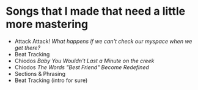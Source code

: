 # Songs that I made that need a little more mastering
- Attack Attack! *What happens if we can't check our myspace when we get there?*
 - Beat Tracking
- Chiodos *Baby You Wouldn't Last a Minute on the creek*
- Chiodos *The Words "Best Friend" Become Redefined*
 - Sections & Phrasing
 - Beat Tracking (intro for sure)